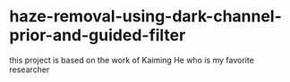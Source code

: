 # haze-removal-using-dark-channel-prior-and-guided-filter
this project is based on the work of Kaiming He who is my favorite researcher
